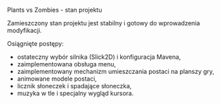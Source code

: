 Plants vs Zombies - stan projektu

Zamieszczony stan projektu jest stabilny i gotowy do wprowadzenia modyfikacji.

Osiągnięte postępy:
- ostateczny wybór silnika (Slick2D) i konfiguracja Mavena,
- zaimplementowana obsługa menu,
- zaimplementowany mechanizm umieszczania postaci na planszy gry,
- animowane modele postaci,
- licznik słoneczek i spadające słoneczka,
- muzyka w tle i specjalny wygląd kursora.